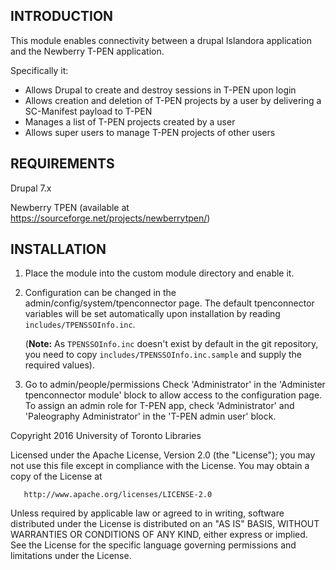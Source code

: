 INTRODUCTION
------------
This module enables connectivity between a drupal Islandora application and the Newberry T-PEN application.

Specifically it:
-  Allows Drupal to create and destroy sessions in T-PEN upon login
-  Allows creation and deletion of T-PEN projects by a user by delivering a SC-Manifest payload to T-PEN
-  Manages a list of T-PEN projects created by a user
-  Allows super users to manage T-PEN projects of other users


REQUIREMENTS
------------
Drupal 7.x

Newberry TPEN (available at https://sourceforge.net/projects/newberrytpen/)


INSTALLATION
------------
1.  Place the module into the custom module directory and enable it.

2.  Configuration can be changed in the admin/config/system/tpenconnector page. 
	The default tpenconnector variables will be set automatically upon installation by reading `includes/TPENSSOInfo.inc`.

    (**Note:** As `TPENSSOInfo.inc` doesn't exist by default in the git repository, you need to copy `includes/TPENSSOInfo.inc.sample` and supply the required values).

3.  Go to admin/people/permissions
	Check 'Administrator' in the 'Administer tpenconnector module' block to allow access to the configuration page.
	To assign an admin role for T-PEN app, check 'Administrator' and 'Paleography Administrator' in the 'T-PEN admin user' block.
	

 Copyright 2016 University of Toronto Libraries

   Licensed under the Apache License, Version 2.0 (the "License");
   you may not use this file except in compliance with the License.
   You may obtain a copy of the License at

       http://www.apache.org/licenses/LICENSE-2.0

   Unless required by applicable law or agreed to in writing, software
   distributed under the License is distributed on an "AS IS" BASIS,
   WITHOUT WARRANTIES OR CONDITIONS OF ANY KIND, either express or implied.
   See the License for the specific language governing permissions and
   limitations under the License.
